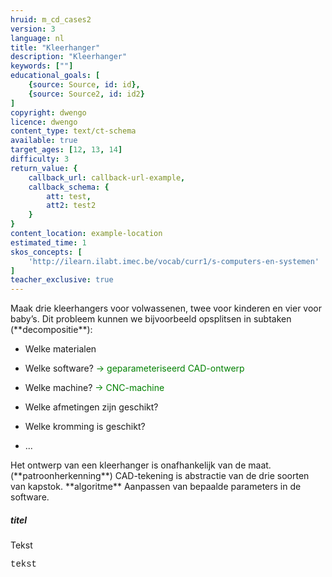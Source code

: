 ```yaml
---
hruid: m_cd_cases2
version: 3
language: nl
title: "Kleerhanger"
description: "Kleerhanger"
keywords: [""]
educational_goals: [
    {source: Source, id: id}, 
    {source: Source2, id: id2}
]
copyright: dwengo
licence: dwengo
content_type: text/ct-schema
available: true
target_ages: [12, 13, 14]
difficulty: 3
return_value: {
    callback_url: callback-url-example,
    callback_schema: {
        att: test,
        att2: test2
    }
}
content_location: example-location
estimated_time: 1
skos_concepts: [
    'http://ilearn.ilabt.imec.be/vocab/curr1/s-computers-en-systemen'
]
teacher_exclusive: true
---
```

<context>
Maak drie kleerhangers voor volwassenen, twee voor kinderen en vier voor baby’s.
</context>
<decomposition>
Dit probleem kunnen we bijvoorbeeld opsplitsen in subtaken (**decompositie**):
<ul><li>Welke materialen</li></ul>
<ul><li>Welke software? <span style="color: green">→ geparameteriseerd CAD-ontwerp</span></li></ul>
<ul><li>Welke machine? <span style="color: green">→ CNC-machine</span></li></ul>
<ul><li>Welke afmetingen zijn geschikt?</li></ul>
<ul><li>Welke kromming is geschikt?</li></ul>
<ul><li>...</li></ul>
</decomposition>
<patternRecognition>
Het ontwerp van een kleerhanger is onafhankelijk van de maat. (**patroonherkenning**)
</patternRecognition>
<abstraction>
CAD-tekening is abstractie van de drie soorten van kapstok. 
</abstraction>
<algorithms>
**algoritme** 
</algorithms>
<implementation>
Aanpassen van bepaalde parameters in de software.

<h5>titel</h5>
Tekst
<div class="alert alert-box alert-secondary"><p style="  font-family: 'Courier New', monospace;">
tekst
</p></div>
</implementation>

